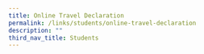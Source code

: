 ```yaml
---
title: Online Travel Declaration
permalink: /links/students/online-travel-declaration
description: ""
third_nav_title: Students
---
```

